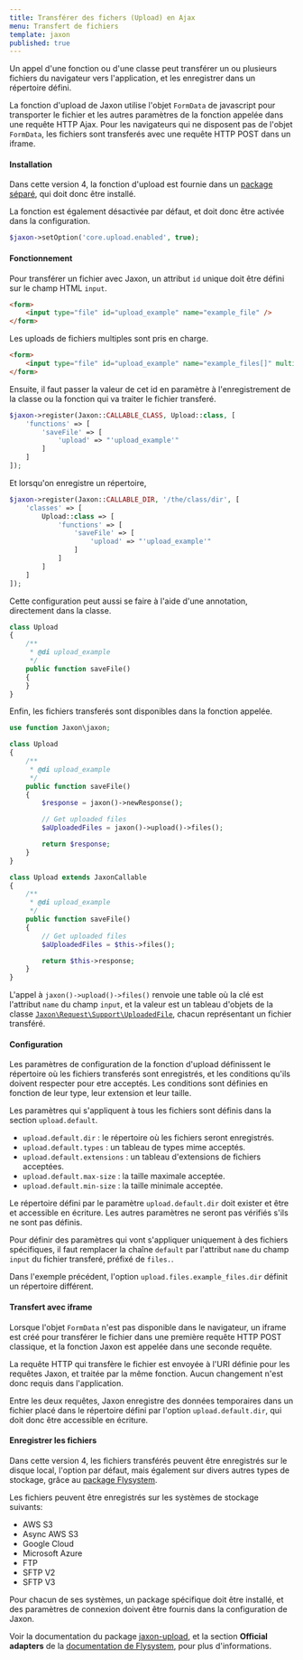 ```yaml
---
title: Transférer des fichers (Upload) en Ajax
menu: Transfert de fichiers
template: jaxon
published: true
---
```


Un appel d'une fonction ou d'une classe peut transférer un ou plusieurs fichiers du navigateur vers l'application, et les enregistrer dans un répertoire défini.

La fonction d'upload de Jaxon utilise l'objet `FormData` de javascript pour transporter le fichier et les autres paramètres de la fonction appelée dans une requête HTTP Ajax.
Pour les navigateurs qui ne disposent pas de l'objet `FormData`, les fichiers sont transferés avec une requête HTTP POST dans un iframe.

#### Installation

Dans cette version 4, la fonction d'upload est fournie dans un [package séparé](https://github.com/jaxon-php/jaxon-upload), qui doit donc être installé.

La fonction est également désactivée par défaut, et doit donc être activée dans la configuration.

```php
$jaxon->setOption('core.upload.enabled', true);
```

#### Fonctionnement

Pour transférer un fichier avec Jaxon, un attribut `id` unique doit être défini sur le champ HTML `input`.

```html
<form>
    <input type="file" id="upload_example" name="example_file" />
</form>
```

Les uploads de fichiers multiples sont pris en charge.

```html
<form>
    <input type="file" id="upload_example" name="example_files[]" multiple="multiple" />
</form>
```

Ensuite, il faut passer la valeur de cet id en paramètre à l'enregistrement de la classe ou la fonction qui va traiter le fichier transferé.

```php
$jaxon->register(Jaxon::CALLABLE_CLASS, Upload::class, [
    'functions' => [
        'saveFile' => [
            'upload' => "'upload_example'"
        ]
    ]
]);
```

Et lorsqu'on enregistre un répertoire,

```php
$jaxon->register(Jaxon::CALLABLE_DIR, '/the/class/dir', [
    'classes' => [
        Upload::class => [
            'functions' => [
                'saveFile' => [
                    'upload' => "'upload_example'"
                ]
            ]
        ]
    ]
]);
```

Cette configuration peut aussi se faire à l'aide d'une annotation, directement dans la classe.

```php
class Upload
{
    /**
     * @di upload_example
     */
    public function saveFile()
    {
    }
}
```

Enfin, les fichiers transferés sont disponibles dans la fonction appelée.

```php
use function Jaxon\jaxon;

class Upload
{
    /**
     * @di upload_example
     */
    public function saveFile()
    {
        $response = jaxon()->newResponse();

        // Get uploaded files
        $aUploadedFiles = jaxon()->upload()->files();

        return $response;
    }
}
```

```php
class Upload extends JaxonCallable
{
    /**
     * @di upload_example
     */
    public function saveFile()
    {
        // Get uploaded files
        $aUploadedFiles = $this->files();

        return $this->response;
    }
}
```

L'appel à `jaxon()->upload()->files()` renvoie une table où la clé est l'attribut `name` du champ `input`, et la valeur est un tableau d'objets de la classe [`Jaxon\Request\Support\UploadedFile`](https://github.com/jaxon-php/jaxon-core/blob/master/src/Request/Support/UploadedFile.php), chacun représentant un fichier transféré.

#### Configuration

Les paramètres de configuration de la fonction d'upload définissent le répertoire où les fichiers transferés sont enregistrés, et les conditions qu'ils doivent respecter pour etre acceptés.
Les conditions sont définies en fonction de leur type, leur extension et leur taille.

Les paramètres qui s'appliquent à tous les fichiers sont définis dans la section `upload.default`.

- `upload.default.dir` : le répertoire où les fichiers seront enregistrés.
- `upload.default.types` : un tableau de types mime acceptés.
- `upload.default.extensions` : un tableau d'extensions de fichiers acceptées.
- `upload.default.max-size` : la taille maximale acceptée.
- `upload.default.min-size` : la taille minimale acceptée.

Le répertoire défini par le paramètre `upload.default.dir` doit exister et être et accessible en écriture.
Les autres paramètres ne seront pas vérifiés s'ils ne sont pas définis.

Pour définir des paramètres qui vont s'appliquer uniquement à des fichiers spécifiques, il faut remplacer la chaîne `default` par l'attribut `name` du champ `input` du fichier transferé, préfixé de `files.`.

Dans l'exemple précédent, l'option `upload.files.example_files.dir` définit un répertoire différent.

#### Transfert avec iframe

Lorsque l'objet `FormData` n'est pas disponible dans le navigateur, un iframe est créé pour transférer le fichier dans une première requête HTTP POST classique, et la fonction Jaxon est appelée dans une seconde requête.

La requête HTTP qui transfère le fichier est envoyée à l'URI définie pour les requêtes Jaxon, et traitée par la même fonction.
Aucun changement n'est donc requis dans l'application.

Entre les deux requêtes, Jaxon enregistre des données temporaires dans un fichier placé dans le répertoire défini par l'option `upload.default.dir`, qui doit donc être accessible en écriture.

#### Enregistrer les fichiers

Dans cette version 4, les fichiers transférés peuvent être enregistrés sur le disque local, l'option par défaut, mais également sur divers autres types de stockage, grâce au [package Flysystem](https://flysystem.thephpleague.com).

Les fichiers peuvent être enregistrés sur les systèmes de stockage suivants:
- AWS S3
- Async AWS S3
- Google Cloud
- Microsoft Azure
- FTP
- SFTP V2
- SFTP V3

Pour chacun de ses systèmes, un package spécifique doit être installé, et des paramètres de connexion doivent être fournis dans la configuration de Jaxon.

Voir la documentation du package  [jaxon-upload](https://github.com/jaxon-php/jaxon-upload), et la section **Official adapters** de la [documentation de Flysystem](https://flysystem.thephpleague.com/docs/), pour plus d'informations.
